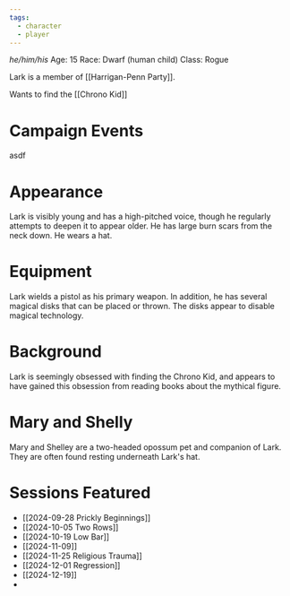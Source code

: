 ```yaml
---
tags:
  - character
  - player
---
```

_he/him/his_
Age: 15
Race: Dwarf (human child)
Class: Rogue

Lark is a member of [[Harrigan-Penn Party]].

Wants to find the [[Chrono Kid]]

# Campaign Events

asdf

# Appearance

Lark is visibly young and has a high-pitched voice, though he regularly attempts to deepen it to appear older. He has large burn scars from the neck down. He wears a hat.

# Equipment

Lark wields a pistol as his primary weapon. In addition, he has several magical disks that can be placed or thrown. The disks appear to disable magical technology.

# Background 

Lark is seemingly obsessed with finding the Chrono Kid, and appears to have gained this obsession from reading books about the mythical figure.

# Mary and Shelly

Mary and Shelley are a two-headed opossum pet and companion of Lark. They are often found resting underneath Lark's hat.

# Sessions Featured

- [[2024-09-28 Prickly Beginnings]]
- [[2024-10-05 Two Rows]]
- [[2024-10-19 Low Bar]]
- [[2024-11-09]]
- [[2024-11-25 Religious Trauma]]
- [[2024-12-01 Regression]]
- [[2024-12-19]]
- 
